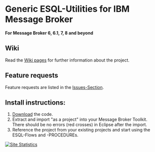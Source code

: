 # Generic ESQL-Utilities for IBM Message Broker
**For Message Broker 6, 6.1, 7, 8 and beyond**

## Wiki
Read the [Wiki pages](https://github.com/mqsiuser/Generic-ESQL-Utilities/wiki) for further information about the project.

## Feature requests
Feature requests are listed in the [Issues-Section](https://github.com/mqsiuser/Generic-ESQL-Utilities/issues).

## Install instructions:
1. [Download](https://github.com/mqsiuser/Generic-ESQL-Utilities/archives/master) the code. 
2. Extract and import "as a project" into your Message Broker Toolkit. 
   There should be no errors (red crosses) in Eclipse after the import. 
3. Reference the project from your existing projects and start using the ESQL-Flows and -PROCEDUREs.



<a href="http://www4.clustrmaps.com/user/6891064b2">
<img src="http://www4.clustrmaps.com/stats/maps-no_clusters/https---github.com-mqsiuser-Generic-ESQL-Utilities-thumb.jpg" alt="Site Statistics" />
</a>
